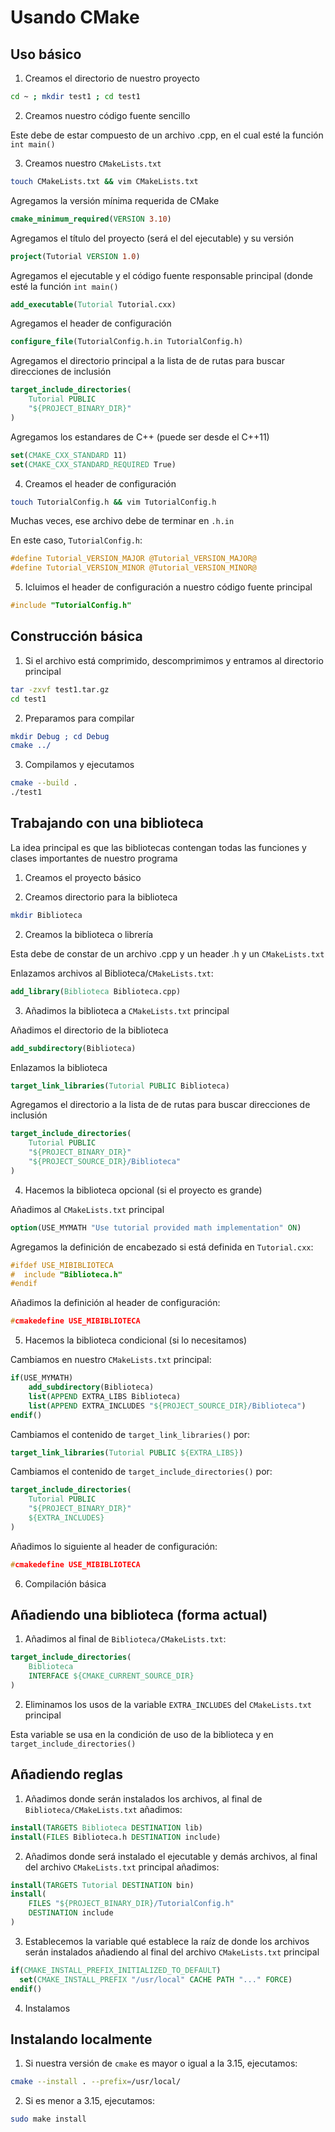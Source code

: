 # Usando CMake

## Uso básico

1. Creamos el directorio de nuestro proyecto

```bash
cd ~ ; mkdir test1 ; cd test1
```

2. Creamos nuestro código fuente sencillo

Este debe de estar compuesto de un archivo .cpp, en el cual esté la función `int main()`

3. Creamos nuestro `CMakeLists.txt`

```bash
touch CMakeLists.txt && vim CMakeLists.txt
```

Agregamos la versión mínima requerida de CMake

```CMake
cmake_minimum_required(VERSION 3.10)
```

Agregamos el título del proyecto (será el del ejecutable) y su versión

```CMake
project(Tutorial VERSION 1.0)
```

Agregamos el ejecutable y el código fuente responsable principal (donde esté la función `int main()`

```CMake
add_executable(Tutorial Tutorial.cxx)
```

Agregamos el header de configuración

```CMake
configure_file(TutorialConfig.h.in TutorialConfig.h)
```

Agregamos el directorio principal a la lista de de rutas para buscar direcciones de inclusión

```CMake
target_include_directories(
    Tutorial PUBLIC
    "${PROJECT_BINARY_DIR}"
)
```

Agregamos los estandares de C++ (puede ser desde el C++11)

```CMake
set(CMAKE_CXX_STANDARD 11)
set(CMAKE_CXX_STANDARD_REQUIRED True)
```

4. Creamos el header de configuración

```bash
touch TutorialConfig.h && vim TutorialConfig.h
```

Muchas veces, ese archivo debe de terminar en `.h.in`

En este caso, `TutorialConfig.h`:

```c
#define Tutorial_VERSION_MAJOR @Tutorial_VERSION_MAJOR@
#define Tutorial_VERSION_MINOR @Tutorial_VERSION_MINOR@
```

5. Icluimos el header de configuración a nuestro código fuente principal

```c++
#include "TutorialConfig.h"
```

## Construcción básica

1. Si el archivo está comprimido, descomprimimos y entramos al directorio principal

```bash
tar -zxvf test1.tar.gz
cd test1
```

2. Preparamos para compilar

```cmake
mkdir Debug ; cd Debug
cmake ../
```

3. Compilamos y ejecutamos

```bash
cmake --build .
./test1
```

## Trabajando con una biblioteca

La idea principal es que las bibliotecas contengan todas las funciones y clases importantes de nuestro programa

1. Creamos el proyecto básico

2. Creamos directorio para la biblioteca

```bash
mkdir Biblioteca
```

2. Creamos la biblioteca o librería

Esta debe de constar de un archivo .cpp y un header .h y un `CMakeLists.txt`

Enlazamos archivos al Biblioteca/`CMakeLists.txt`:

```CMake
add_library(Biblioteca Biblioteca.cpp)
```

3. Añadimos la biblioteca a `CMakeLists.txt` principal

Añadimos el directorio de la biblioteca

```CMake
add_subdirectory(Biblioteca)
```

Enlazamos la biblioteca

```CMake
target_link_libraries(Tutorial PUBLIC Biblioteca)
```

Agregamos el directorio a la lista de de rutas para buscar direcciones de inclusión

```CMake
target_include_directories(
	Tutorial PUBLIC
	"${PROJECT_BINARY_DIR}"
	"${PROJECT_SOURCE_DIR}/Biblioteca"
)
```

4. Hacemos la biblioteca opcional (si el proyecto es grande)

Añadimos al `CMakeLists.txt` principal

```CMake
option(USE_MYMATH "Use tutorial provided math implementation" ON)
```

Agregamos la definición de encabezado si está definida en `Tutorial.cxx`:

```c++
#ifdef USE_MIBIBLIOTECA
#  include "Biblioteca.h"
#endif
```

Añadimos la definición al header de configuración:

```c
#cmakedefine USE_MIBIBLIOTECA
```

5. Hacemos la biblioteca condicional (si lo necesitamos)

Cambiamos en nuestro `CMakeLists.txt` principal:

```CMake
if(USE_MYMATH)
	add_subdirectory(Biblioteca)
	list(APPEND EXTRA_LIBS Biblioteca)
	list(APPEND EXTRA_INCLUDES "${PROJECT_SOURCE_DIR}/Biblioteca")
endif()
```

Cambiamos el contenido de `target_link_libraries()` por:

```CMake
target_link_libraries(Tutorial PUBLIC ${EXTRA_LIBS})
```

Cambiamos el contenido de `target_include_directories()` por:

```CMake
target_include_directories(
	Tutorial PUBLIC
	"${PROJECT_BINARY_DIR}"
	${EXTRA_INCLUDES}
)
```

Añadimos lo siguiente al header de configuración:

```c
#cmakedefine USE_MIBIBLIOTECA
```

6. Compilación básica

## Añadiendo una biblioteca (forma actual)

1. Añadimos al final de `Biblioteca/CMakeLists.txt`:

```cmake
target_include_directories(
	Biblioteca
	INTERFACE ${CMAKE_CURRENT_SOURCE_DIR}
)
```

2. Eliminamos los usos de la variable `EXTRA_INCLUDES` del `CMakeLists.txt` principal

Esta variable se usa en la condición de uso de la biblioteca y en `target_include_directories()`

## Añadiendo reglas

1. Añadimos donde serán instalados los archivos, al final de `Biblioteca/CMakeLists.txt` añadimos:

```cmake
install(TARGETS Biblioteca DESTINATION lib)
install(FILES Biblioteca.h DESTINATION include)
```

2. Añadimos donde será instalado el ejecutable y demás archivos, al final del archivo `CMakeLists.txt` principal añadimos:

```cmake
install(TARGETS Tutorial DESTINATION bin)
install(
	FILES "${PROJECT_BINARY_DIR}/TutorialConfig.h"
  	DESTINATION include
)
```

3. Establecemos la variable qué establece la raíz de donde los archivos serán instalados añadiendo al final del archivo  `CMakeLists.txt` principal 

```cmake
if(CMAKE_INSTALL_PREFIX_INITIALIZED_TO_DEFAULT)
  set(CMAKE_INSTALL_PREFIX "/usr/local" CACHE PATH "..." FORCE)
endif()
```

4. Instalamos

## Instalando localmente

1. Si nuestra versión de `cmake` es mayor o igual a la 3.15, ejecutamos:

```bash
cmake --install . --prefix=/usr/local/
```

2. Si es menor a 3.15, ejecutamos:

```bash
sudo make install
```










